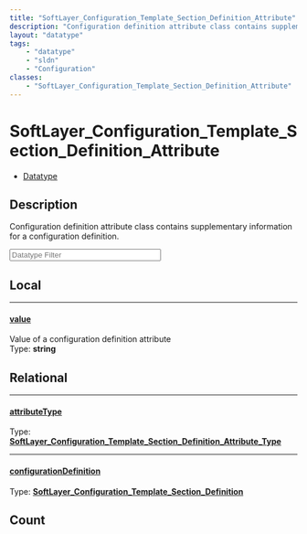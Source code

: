 ```yaml
---
title: "SoftLayer_Configuration_Template_Section_Definition_Attribute"
description: "Configuration definition attribute class contains supplementary information for a configuration definition."
layout: "datatype"
tags:
    - "datatype"
    - "sldn"
    - "Configuration"
classes:
    - "SoftLayer_Configuration_Template_Section_Definition_Attribute"
---
```


# SoftLayer_Configuration_Template_Section_Definition_Attribute
<div id='service-datatype'>
    <ul id='sldn-reference-tabs'>
        <li id='datatype'> <a href='/reference/datatypes/SoftLayer_Configuration_Template_Section_Definition_Attribute' >Datatype</a></li>
    </ul>
</div>

## Description 
Configuration definition attribute class contains supplementary information for a configuration definition. 





<!-- Filer BEGIN -->
<div class="view-filters">
        <div class="clearfix">
            <div class="search-input-box">
                <input placeholder="Datatype Filter" onkeyup="titleSearch(inputId='prop-input', divId='properties', elementClass='prop-row')" 
                    type="text" id="prop-input" value="" size="30" maxlength="128" class="form-text">
            </div>
        </div>
</div>
<!-- Filer END -->

<div id="properties" class="content">
<div id="localProperties" class="prop-content" >

## Local
<div class="prop-row">

-----
[value]: #value
#### [value]
Value of a configuration definition attribute  
<span class="type-label">Type: </span>**string**


</div>
</div>
<!-- LOCAL PROPERTY END -->

<div id="relationalProperties"  class="prop-content" >

## Relational
<div class="prop-row">

-----
[attributeType]: #attributetype
#### [attributeType]
  
<span class="type-label">Type: </span>**<a href='/reference/datatypes/SoftLayer_Configuration_Template_Section_Definition_Attribute_Type'>SoftLayer_Configuration_Template_Section_Definition_Attribute_Type </a>**


</div>
<div class="prop-row">

-----
[configurationDefinition]: #configurationdefinition
#### [configurationDefinition]
  
<span class="type-label">Type: </span>**<a href='/reference/datatypes/SoftLayer_Configuration_Template_Section_Definition'>SoftLayer_Configuration_Template_Section_Definition </a>**


</div>

## Count
</div>


